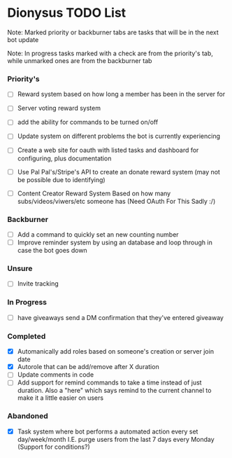 # Dionysus TODO List

Note: Marked priority or backburner tabs are tasks that will be in the next bot update

Note: In progress tasks marked with a check are from the priority's tab, while unmarked ones are from the backburner tab

### Priority's
- [ ] Reward system based on how long a member has been in the server for
- [ ] Server voting reward system
- [ ] add the ability for commands to be turned on/off
- [ ] Update system on different problems the bot is currently experiencing
- [ ] Create a web site for oauth with listed tasks and dashboard for configuring, plus documentation
- [ ] Use Pal Pal's/Stripe's API to create an donate reward system (may not be possible due to identifying)
- [ ] Content Creator Reward System Based on how many subs/videos/viwers/etc someone has (Need OAuth For This Sadly :/)


### Backburner
- [ ] Add a command to quickly set an new counting number
- [ ] Improve reminder system by using an database and loop through in case the bot goes down

### Unsure
- [ ] Invite tracking

### In Progress
- [ ] have giveaways send a DM confirmation that they've entered giveaway


### Completed
- [x] Automanically add roles based on someone's creation or server join date
- [x] Autorole that can be add/remove after X duration
- [ ] Update comments in code
- [ ] Add support for remind commands to take a time instead of just duration. Also a "here" which says remind to the current channel to make it a little easier on users

### Abandoned
- [x] Task system where bot performs a automated action every set day/week/month I.E. purge users from the last 7 days every Monday (Support for conditions?)
